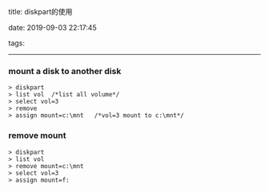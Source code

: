 
 title: diskpart的使用

 date: 2019-09-03 22:17:45

 tags:

---

### mount a disk to  another disk
    > diskpart
    > list vol  /*list all volume*/
    > select vol=3
    > remove 
    > assign mount=c:\mnt   /*vol=3 mount to c:\mnt*/


### remove mount 
    > diskpart
    > list vol
    > remove mount=c:\mnt
    > select vol=3
    > assign mount=f: